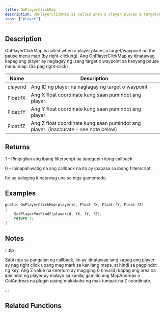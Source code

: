 ```yaml
---
title: OnPlayerClickMap
description: OnPlayerClickMap is called when a player places a target/waypoint on the pause menu map (by right-clicking).
tags: ["player"]
---
```


<VersionWarn name='callback' version='SA-MP 0.3d' />

## Description

OnPlayerClickMap is called when a player places a target/waypoint on the pause menu map (by right-clicking).
Ang OnPlayerClickMap ay itinatawag kapag ang player ay naglagay ng isang target o waypoint sa kanyang pause menu map. (Sa pag right-click)

| Name     | Description                                                                         |
| -------- | ----------------------------------------------------------------------------------- |
| playerid | Ang ID ng player na naglagay ng target o waypoint                                   |
| Float:fX | Ang X float coordinate kung saan pumindot ang player.                               |
| Float:fY | Ang Y float coordinate kung saan pumindot ang player.                               |
| Float:fZ | Ang Z float coordinate kung saan pumindot ang player. (inaccurate - see note below) |

## Returns

1 - Pinipigilan ang ibang filterscript na tanggapin itong callback.

0 - Ipinapahiwatig na ang callback na ito ay ipapasa sa ibang filterscript.

Ito ay palaging itinatawag una sa mga gamemode.

## Examples

```c
public OnPlayerClickMap(playerid, Float:fX, Float:fY, Float:fZ)
{
    SetPlayerPosFindZ(playerid, fX, fY, fZ);
    return 1;
}
```

## Notes

:::tip

Sabi nga sa pangalan ng callback, ito ay itinatawag lang kapag ang player ay nag right click upang mag mark sa kanilang mapa, at hindi sa pagpindot ng key. Ang Z value na irereturn ay magiging 0 (invalid) kapag ang area na ipinindot ng player ay malayo sa kanila; gamitin ang MapAndreas o ColAndreas na plugin upang makakuha ng mas tumpak na Z coordinate.

:::

## Related Functions
